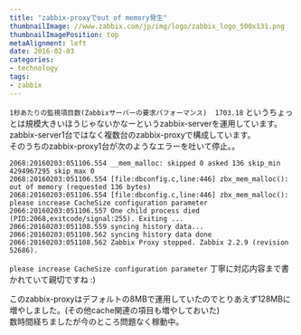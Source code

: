 ```yaml
---
title: "zabbix-proxyでout of memory発生"
thumbnailImage: //www.zabbix.com/jp/img/logo/zabbix_logo_500x131.png
thumbnailImagePosition: top
metaAlignment: left
date: 2016-02-03
categories:
- technology
tags:
- zabbix
---
```


`1秒あたりの監視項目数(Zabbixサーバーの要求パフォーマンス)	1703.18` というちょっとは規模大きいほうじゃないかなーというzabbix-serverを運用しています。  
zabbix-server1台ではなく複数台のzabbix-proxyで構成しています。  
そのうちのzabbix-proxy1台が次のようなエラーを吐いて停止。。  
<!--more-->

```
2068:20160203:051106.554 __mem_malloc: skipped 0 asked 136 skip_min 4294967295 skip_max 0
2068:20160203:051106.554 [file:dbconfig.c,line:446] zbx_mem_malloc(): out of memory (requested 136 bytes)
2068:20160203:051106.554 [file:dbconfig.c,line:446] zbx_mem_malloc(): please increase CacheSize configuration parameter
2066:20160203:051106.557 One child process died (PID:2068,exitcode/signal:255). Exiting ...
2066:20160203:051108.559 syncing history data...
2066:20160203:051108.562 syncing history data done
2066:20160203:051108.562 Zabbix Proxy stopped. Zabbix 2.2.9 (revision 52686).
```

`please increase CacheSize configuration parameter`
丁寧に対応内容まで書かれていて親切ですね :)  
  
このzabbix-proxyはデフォルトの8MBで運用していたのでとりあえず128MBに増やしました。(その他cache関連の項目も増やしておいた)  
数時間経ちましたが今のところ問題なく稼動中。
